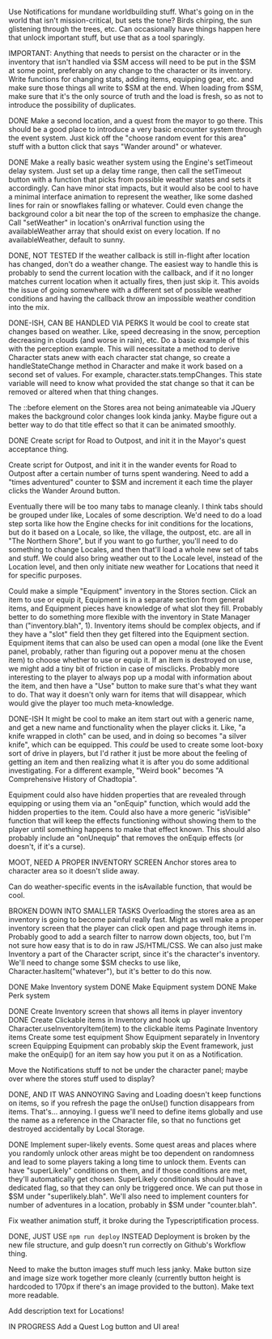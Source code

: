 Use Notifications for mundane worldbuilding stuff. What's going on in the world that isn't mission-critical, but sets the tone? Birds chirping, the sun glistening through the trees, etc. Can occasionally have things happen here that unlock important stuff, but use that as a tool sparingly.

IMPORTANT: Anything that needs to persist on the character or in the inventory that isn't handled via $SM access will need to be put in the $SM at some point, preferably on any change to the character or its inventory. Write functions for changing stats, adding items, equipping gear, etc. and make sure those things all write to $SM at the end. When loading from $SM, make sure that it's the only source of truth and the load is fresh, so as not to introduce the possibility of duplicates.

DONE Make a second location, and a quest from the mayor to go there. This should be a good place to introduce a very basic encounter system through the event system. Just kick off the "choose random event for this area" stuff with a button click that says "Wander around" or whatever.

DONE Make a really basic weather system using the Engine's setTimeout delay system. Just set up a delay time range, then call the setTimeout button with a function that picks from possible weather states and sets it accordingly. Can have minor stat impacts, but it would also be cool to have a minimal interface animation to represent the weather, like some dashed lines for rain or snowflakes falling or whatever. Could even change the background color a bit near the top of the screen to emphasize the change. Call "setWeather" in location's onArrival function using the availableWeather array that should exist on every location. If no availableWeather, default to sunny.

DONE, NOT TESTED If the weather callback is still in-flight after location has changed, don't do a weather change. The easiest way to handle this is probably to send the current location with the callback, and if it no longer matches current location when it actually fires, then just skip it. This avoids the issue of going somewhere with a different set of possible weather conditions and having the callback throw an impossible weather condition into the mix.

DONE-ISH, CAN BE HANDLED VIA PERKS It would be cool to create stat changes based on weather. Like, speed decreasing in the snow, perception decreasing in clouds (and worse in rain), etc. Do a basic example of this with the perception example. This will necessitate a method to derive Character stats anew with each character stat change, so create a handleStateChange method in Character and make it work based on a second set of values. For example, character.stats.tempChanges. This state variable will need to know what provided the stat change so that it can be removed or altered when that thing changes.

The ::before element on the Stores area not being animateable via JQuery makes the background color changes look kinda janky. Maybe figure out a better way to do that title effect so that it can be animated smoothly.

DONE Create script for Road to Outpost, and init it in the Mayor's quest acceptance thing.

Create script for Outpost, and init it in the wander events for Road to Outpost after a certain number of turns spent wandering. Need to add a "times adventured" counter to $SM and increment it each time the player clicks the Wander Around button.

Eventually there will be too many tabs to manage cleanly. I think tabs should be grouped under like, Locales of some description. We'd need to do a load step sorta like how the Engine checks for init conditions for the locations, but do it based on a Locale, so like, the village, the outpost, etc. are all in "The Northern Shore", but if you want to go further, you'll need to do something to change Locales, and then that'll load a whole new set of tabs and stuff. We could also bring weather out to the Locale level, instead of the Location level, and then only initiate new weather for Locations that need it for specific purposes.

Could make a simple "Equipment" inventory in the Stores section. Click an item to use or equip it, Equipment is in a separate section from general items, and Equipment pieces have knowledge of what slot they fill. Probably better to do something more flexible with the inventory in State Manager than ("inventory.blah", 1). Inventory items should be complex objects, and if they have a "slot" field then they get filtered into the Equipment section. Equipment items that can also be used can open a modal (one like the Event panel, probably, rather than figuring out a popover menu at the chosen item) to choose whether to use or equip it. If an item is destroyed on use, we might add a tiny bit of friction in case of misclicks. Probably more interesting to the player to always pop up a modal with information about the item, and then have a "Use" button to make sure that's what they want to do. That way it doesn't only warn for items that will disappear, which would give the player too much meta-knowledge.

DONE-ISH It might be cool to make an item start out with a generic name, and get a new name and functionality when the player clicks it. Like, "a knife wrapped in cloth" can be used, and in doing so becomes "a silver knife", which can be equipped. This *could* be used to create some loot-boxy sort of drive in players, but I'd rather it just be more about the feeling of getting an item and then realizing what it is after you do some additional investigating. For a different example, "Weird book" becomes "A Comprehensive History of Chadtopia". 

Equipment could also have hidden properties that are revealed through equipping or using them via an "onEquip" function, which would add the hidden properties to the item. Could also have a more generic "isVisible" function that will keep the effects functioning without showing them to the player until something happens to make that effect known. This should also probably include an "onUnequip" that removes the onEquip effects (or doesn't, if it's a curse).

MOOT, NEED A PROPER INVENTORY SCREEN Anchor stores area to character area so it doesn't slide away.

Can do weather-specific events in the isAvailable function, that would be cool.

BROKEN DOWN INTO SMALLER TASKS Overloading the stores area as an inventory is going to become painful really fast. Might as well make a proper inventory screen that the player can click open and page through items in. Probably good to add a search filter to narrow down objects, too, but I'm not sure how easy that is to do in raw JS/HTML/CSS. We can also just make Inventory a part of the Character script, since it's the character's inventory. We'll need to change some $SM checks to use like, Character.hasItem("whatever"), but it's better to do this now.

DONE Make Inventory system
DONE Make Equipment system
DONE Make Perk system

DONE Create Inventory screen that shows all items in player inventory
DONE Create Clickable items in Inventory and hook up Character.useInventoryItem(item) to the clickable items
Paginate Inventory items
Create some test equipment
Show Equipment separately in Inventory screen
Equipping Equipment can probably skip the Event framework, just make the onEquip() for an item say how you put it on as a Notification.

Move the Notifications stuff to not be under the character panel; maybe over where the stores stuff used to display?

DONE, AND IT WAS ANNOYING Saving and Loading doesn't keep functions on items, so if you refresh the page the onUse() function disappears from items. That's... annoying. I guess we'll need to define items globally and use the name as a reference in the Character file, so that no functions get destroyed accidentally by Local Storage.

DONE Implement super-likely events. Some quest areas and places where you randomly unlock other areas might be too dependent on randomness and lead to some players taking a long time to unlock them. Events can have "superLikely" conditions on them, and if those conditions are met, they'll automatically get chosen. SuperLikely conditionals should have a dedicated flag, so that they can only be triggered once. We can put those in $SM under "superlikely.blah". We'll also need to implement counters for number of adventures in a location, probably in $SM under "counter.blah".

Fix weather animation stuff, it broke during the Typescriptification process.

DONE, JUST USE `npm run deploy` INSTEAD Deployment is broken by the new file structure, and gulp doesn't run correctly on Github's Workflow thing. 

Need to make the button images stuff much less janky. Make button size and image size work together more cleanly (currently button height is hardcoded to 170px if there's an image provided to the button). Make text more readable.

Add description text for Locations!

IN PROGRESS Add a Quest Log button and UI area!
